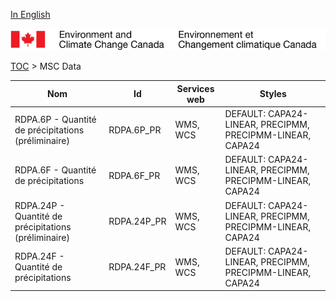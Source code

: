 [In English](geomet-rdpa_en.md)

![ECCC logo](../../img_eccc-logo.png)

[TOC](../geomet-rdpa_fr.md) > MSC Data


Nom                                                  | Id          | Services web | Styles                                                   
-----------------------------------------------------|-------------|--------------|----------------------------------------------------------
RDPA.6P - Quantité de précipitations (préliminaire)  | RDPA.6P_PR  | WMS, WCS     | DEFAULT: CAPA24-LINEAR, PRECIPMM, PRECIPMM-LINEAR, CAPA24
RDPA.6F - Quantité de précipitations                 | RDPA.6F_PR  | WMS, WCS     | DEFAULT: CAPA24-LINEAR, PRECIPMM, PRECIPMM-LINEAR, CAPA24
RDPA.24P - Quantité de précipitations (préliminaire) | RDPA.24P_PR | WMS, WCS     | DEFAULT: CAPA24-LINEAR, PRECIPMM, PRECIPMM-LINEAR, CAPA24
RDPA.24F - Quantité de précipitations                | RDPA.24F_PR | WMS, WCS     | DEFAULT: CAPA24-LINEAR, PRECIPMM, PRECIPMM-LINEAR, CAPA24

